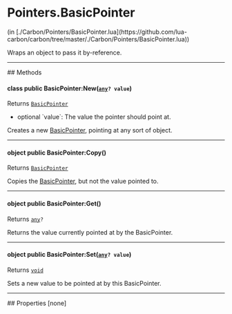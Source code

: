 <h1 class="class-title">Pointers.BasicPointer</h1>
<span class="file-link">(in [./Carbon/Pointers/BasicPointer.lua](https://github.com/lua-carbon/carbon/tree/master/./Carbon/Pointers/BasicPointer.lua))</span><br/>

Wraps an object to pass it by-reference.


<hr />
## Methods
<h4 class="method-name"><span class="doc-scope doc-class">class</span> <span class="doc-visibility doc-public">public</span> BasicPointer:New(<code><a href="Types#any">any</a>? value</code>)</h4>
<p class="method-returns bold">Returns <code><a href="Classes/Pointers.BasicPointer">BasicPointer</a></code></p>
<ul class="doc-arg-list">
<li><span class="doc-arg-level doc-optional">optional</span>  `value`: The value the pointer should point at.</li>
</ul>

Creates a new <a href="Classes/Pointers.BasicPointer">BasicPointer</a>, pointing at any sort of object.
<hr/>
<h4 class="method-name"><span class="doc-scope doc-object">object</span> <span class="doc-visibility doc-public">public</span> BasicPointer:Copy()</h4>
<p class="method-returns bold">Returns <code><a href="Classes/Pointers.BasicPointer">BasicPointer</a></code></p>
<ul class="doc-arg-list">

</ul>

Copies the <a href="Classes/Pointers.BasicPointer">BasicPointer</a>, but not the value pointed to.
<hr/>
<h4 class="method-name"><span class="doc-scope doc-object">object</span> <span class="doc-visibility doc-public">public</span> BasicPointer:Get()</h4>
<p class="method-returns bold">Returns <code><a href="Types#any">any</a>?</code></p>
<ul class="doc-arg-list">

</ul>

Returns the value currently pointed at by the BasicPointer.
<hr/>
<h4 class="method-name"><span class="doc-scope doc-object">object</span> <span class="doc-visibility doc-public">public</span> BasicPointer:Set(<code><a href="Types#any">any</a>? value</code>)</h4>
<p class="method-returns bold">Returns <code><a href="Types#void">void</a></code></p>
<ul class="doc-arg-list">

</ul>

Sets a new value to be pointed at by this BasicPointer.

<hr />
## Properties
[none]
